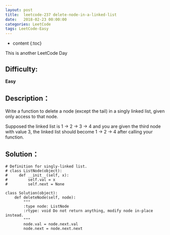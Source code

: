 ```yaml
---
layout: post
title:  leetcode-237 delete-node-in-a-linked-list
date:   2018-02-23 00:00:00
categories: LeetCode
tags: LeetCode-Easy
---
```


* content
{:toc}

This is another LeetCode Day

## Difficulty:

**Easy**

## Description：

Write a function to delete a node (except the tail) in a singly linked list, 
given only access to that node.

Supposed the linked list is 1 -> 2 -> 3 -> 4 and you are given the third node 
with value 3, the linked list should become 1 -> 2 -> 4 after calling your function. 

## Solution：

```
# Definition for singly-linked list.
# class ListNode(object):
#     def __init__(self, x):
#         self.val = x
#         self.next = None

class Solution(object):
    def deleteNode(self, node):
        """
        :type node: ListNode
        :rtype: void Do not return anything, modify node in-place instead.
        """
        node.val = node.next.val
        node.next = node.next.next
```